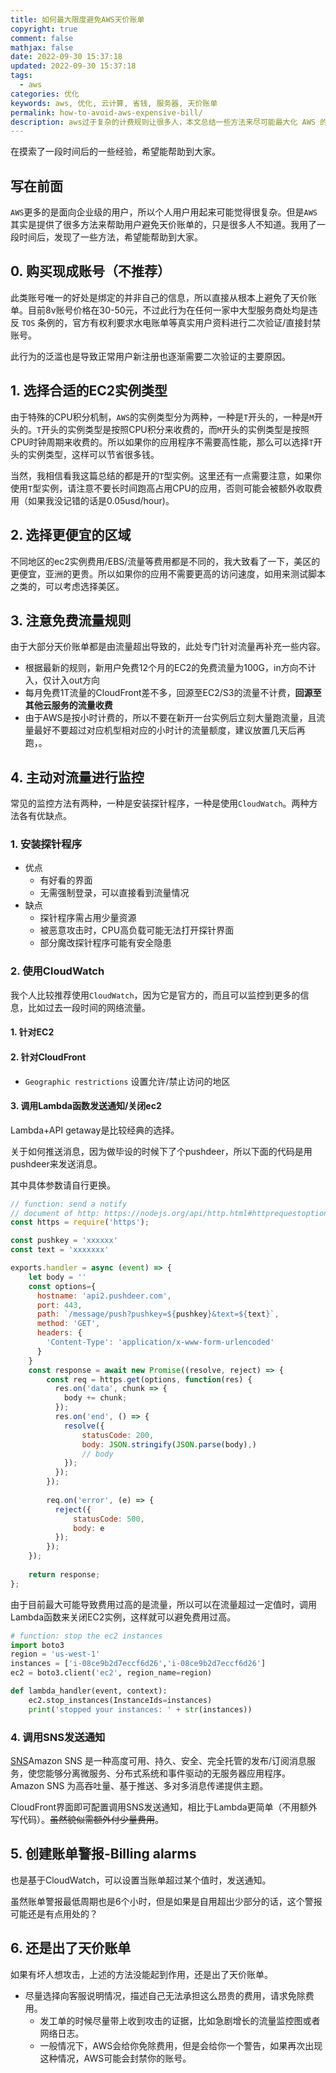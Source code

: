 ```yaml
---
title: 如何最大限度避免AWS天价账单
copyright: true
comment: false
mathjax: false
date: 2022-09-30 15:37:18
updated: 2022-09-30 15:37:18
tags:
  - aws
categories: 优化
keywords: aws, 优化, 云计算, 省钱, 服务器, 天价账单
permalink: how-to-avoid-aws-expensive-bill/
description: aws过于复杂的计费规则让很多人，本文总结一些方法来尽可能最大化 AWS 的节省。
---
```

在摸索了一段时间后的一些经验，希望能帮助到大家。

<!-- more -->
## 写在前面

`AWS`更多的是面向企业级的用户，所以个人用户用起来可能觉得很复杂。但是`AWS`其实是提供了很多方法来帮助用户避免天价账单的，只是很多人不知道。我用了一段时间后，发现了一些方法，希望能帮助到大家。

## 0. 购买现成账号（不推荐）

此类账号唯一的好处是绑定的并非自己的信息，所以直接从根本上避免了天价账单。目前8v账号价格在30-50元，不过此行为在任何一家中大型服务商处均是违反 `TOS` 条例的，官方有权利要求水电账单等真实用户资料进行二次验证/直接封禁账号。

此行为的泛滥也是导致正常用户新注册也逐渐需要二次验证的主要原因。

## 1. 选择合适的EC2实例类型

由于特殊的CPU积分机制，`AWS`的实例类型分为两种，一种是`T`开头的，一种是`M`开头的。`T`开头的实例类型是按照CPU积分来收费的，而`M`开头的实例类型是按照CPU时钟周期来收费的。所以如果你的应用程序不需要高性能，那么可以选择`T`开头的实例类型，这样可以节省很多钱。

当然，我相信看我这篇总结的都是开的`T`型实例。这里还有一点需要注意，如果你使用`T`型实例，请注意不要长时间跑高占用CPU的应用，否则可能会被额外收取费用（如果我没记错的话是0.05usd/hour)。

## 2. 选择更便宜的区域

不同地区的ec2实例费用/EBS/流量等费用都是不同的，我大致看了一下，美区的更便宜，亚洲的更贵。所以如果你的应用不需要更高的访问速度，如用来测试脚本之类的，可以考虑选择美区。

## 3. 注意免费流量规则

由于大部分天价账单都是由流量超出导致的，此处专门针对流量再补充一些内容。

- 根据最新的规则，新用户免费12个月的EC2的免费流量为100G，in方向不计入，仅计入out方向
- 每月免费1T流量的CloudFront差不多，回源至EC2/S3的流量不计费，**回源至其他云服务的流量收费**
- 由于AWS是按小时计费的，所以不要在新开一台实例后立刻大量跑流量，且流量最好不要超过对应机型相对应的小时计的流量额度，建议放置几天后再跑，。

## 4. 主动对流量进行监控

常见的监控方法有两种，一种是安装探针程序，一种是使用`CloudWatch`。两种方法各有优缺点。

### 1. 安装探针程序

- 优点
  - 有好看的界面
  - 无需强制登录，可以直接看到流量情况
- 缺点
  - 探针程序需占用少量资源
  - 被恶意攻击时，CPU高负载可能无法打开探针界面
  - 部分魔改探针程序可能有安全隐患

### 2. 使用CloudWatch

我个人比较推荐使用`CloudWatch`，因为它是官方的，而且可以监控到更多的信息，比如过去一段时间的网络流量。

#### 1. 针对EC2

#### 2. 针对CloudFront

- `Geographic restrictions` 设置允许/禁止访问的地区

#### 3. 调用Lambda函数发送通知/关闭ec2

Lambda+API getaway是比较经典的选择。

关于如何推送消息，因为做毕设的时候下了个pushdeer，所以下面的代码是用pushdeer来发送消息。

其中具体参数请自行更换。

```js
// function: send a notify
// document of http: https://nodejs.org/api/http.html#httprequestoptions-callback
const https = require('https');

const pushkey = 'xxxxxx'
const text = 'xxxxxxx'

exports.handler = async (event) => {
    let body = ''
    const options={
      hostname: 'api2.pushdeer.com',
      port: 443,
      path: `/message/push?pushkey=${pushkey}&text=${text}`,
      method: 'GET',
      headers: {
        'Content-Type': 'application/x-www-form-urlencoded'
      }
    }
    const response = await new Promise((resolve, reject) => {
        const req = https.get(options, function(res) {
          res.on('data', chunk => {
            body += chunk;
          });
          res.on('end', () => {
            resolve({
                statusCode: 200,
                body: JSON.stringify(JSON.parse(body),)
                // body
            });
          });
        });
        
        req.on('error', (e) => {
          reject({
              statusCode: 500,
              body: e
          });
        });
    });
    
    return response;
};
```

由于目前最大可能导致费用过高的是流量，所以可以在流量超过一定值时，调用Lambda函数来关闭EC2实例，这样就可以避免费用过高。

```python
# function: stop the ec2 instances
import boto3
region = 'us-west-1'
instances = ['i-08ce9b2d7eccf6d26','i-08ce9b2d7eccf6d26']
ec2 = boto3.client('ec2', region_name=region)

def lambda_handler(event, context):
    ec2.stop_instances(InstanceIds=instances)
    print('stopped your instances: ' + str(instances))
```

### 4. 调用SNS发送通知

[SNS](https://aws.amazon.com/sns/)Amazon SNS 是一种高度可用、持久、安全、完全托管的发布/订阅消息服务，使您能够分离微服务、分布式系统和事件驱动的无服务器应用程序。 Amazon SNS 为高吞吐量、基于推送、多对多消息传递提供主题。

CloudFront界面即可配置调用SNS发送通知，相比于Lambda更简单（不用额外写代码）。~~虽然貌似需额外付少量费用~~。

## 5. 创建账单警报-Billing alarms

也是基于CloudWatch，可以设置当账单超过某个值时，发送通知。

虽然账单警报最低周期也是6个小时，但是如果是自用超出少部分的话，这个警报可能还是有点用处的？

## 6. 还是出了天价账单

如果有坏人想攻击，上述的方法没能起到作用，还是出了天价账单。

- 尽量选择向客服说明情况，描述自己无法承担这么昂贵的费用，请求免除费用。
  - 发工单的时候尽量带上收到攻击的证据，比如急剧增长的流量监控图或者网络日志。
  - 一般情况下，AWS会给你免除费用，但是会给你一个警告，如果再次出现这种情况，AWS可能会封禁你的账号。
  